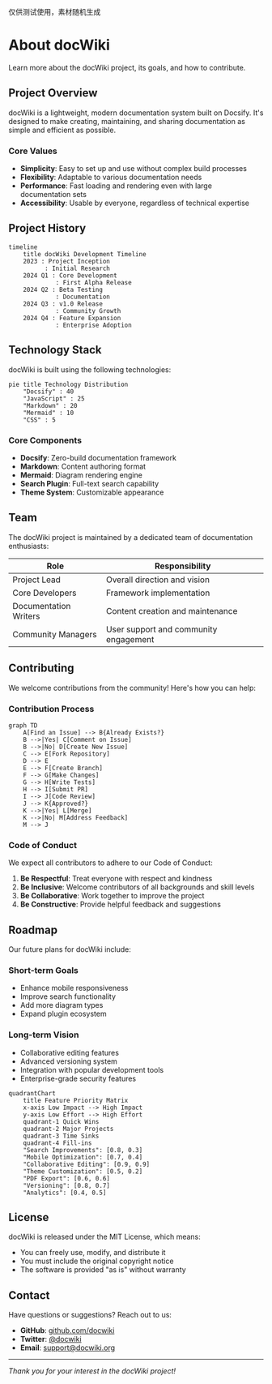仅供测试使用，素材随机生成

# About docWiki

Learn more about the docWiki project, its goals, and how to contribute.

## Project Overview

docWiki is a lightweight, modern documentation system built on Docsify. It's designed to make creating, maintaining, and sharing documentation as simple and efficient as possible.

### Core Values

- **Simplicity**: Easy to set up and use without complex build processes
- **Flexibility**: Adaptable to various documentation needs
- **Performance**: Fast loading and rendering even with large documentation sets
- **Accessibility**: Usable by everyone, regardless of technical expertise

## Project History

```mermaid
timeline
    title docWiki Development Timeline
    2023 : Project Inception
          : Initial Research
    2024 Q1 : Core Development
             : First Alpha Release
    2024 Q2 : Beta Testing
             : Documentation
    2024 Q3 : v1.0 Release
             : Community Growth
    2024 Q4 : Feature Expansion
             : Enterprise Adoption
```

## Technology Stack

docWiki is built using the following technologies:

```mermaid
pie title Technology Distribution
    "Docsify" : 40
    "JavaScript" : 25
    "Markdown" : 20
    "Mermaid" : 10
    "CSS" : 5
```

### Core Components

- **Docsify**: Zero-build documentation framework
- **Markdown**: Content authoring format
- **Mermaid**: Diagram rendering engine
- **Search Plugin**: Full-text search capability
- **Theme System**: Customizable appearance

## Team

The docWiki project is maintained by a dedicated team of documentation enthusiasts:

| Role | Responsibility |
|------|----------------|
| Project Lead | Overall direction and vision |
| Core Developers | Framework implementation |
| Documentation Writers | Content creation and maintenance |
| Community Managers | User support and community engagement |

## Contributing

We welcome contributions from the community! Here's how you can help:

### Contribution Process

```mermaid
graph TD
    A[Find an Issue] --> B{Already Exists?}
    B -->|Yes| C[Comment on Issue]
    B -->|No| D[Create New Issue]
    C --> E[Fork Repository]
    D --> E
    E --> F[Create Branch]
    F --> G[Make Changes]
    G --> H[Write Tests]
    H --> I[Submit PR]
    I --> J[Code Review]
    J --> K{Approved?}
    K -->|Yes| L[Merge]
    K -->|No| M[Address Feedback]
    M --> J
```

### Code of Conduct

We expect all contributors to adhere to our Code of Conduct:

1. **Be Respectful**: Treat everyone with respect and kindness
2. **Be Inclusive**: Welcome contributors of all backgrounds and skill levels
3. **Be Collaborative**: Work together to improve the project
4. **Be Constructive**: Provide helpful feedback and suggestions

## Roadmap

Our future plans for docWiki include:

### Short-term Goals

- Enhance mobile responsiveness
- Improve search functionality
- Add more diagram types
- Expand plugin ecosystem

### Long-term Vision

- Collaborative editing features
- Advanced versioning system
- Integration with popular development tools
- Enterprise-grade security features

```mermaid
quadrantChart
    title Feature Priority Matrix
    x-axis Low Impact --> High Impact
    y-axis Low Effort --> High Effort
    quadrant-1 Quick Wins
    quadrant-2 Major Projects
    quadrant-3 Time Sinks
    quadrant-4 Fill-ins
    "Search Improvements": [0.8, 0.3]
    "Mobile Optimization": [0.7, 0.4]
    "Collaborative Editing": [0.9, 0.9]
    "Theme Customization": [0.5, 0.2]
    "PDF Export": [0.6, 0.6]
    "Versioning": [0.8, 0.7]
    "Analytics": [0.4, 0.5]
```

## License

docWiki is released under the MIT License, which means:

- You can freely use, modify, and distribute it
- You must include the original copyright notice
- The software is provided "as is" without warranty

## Contact

Have questions or suggestions? Reach out to us:

- **GitHub**: [github.com/docwiki](https://github.com/docwiki)
- **Twitter**: [@docwiki](https://twitter.com/docwiki)
- **Email**: support@docwiki.org

---

*Thank you for your interest in the docWiki project!*